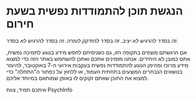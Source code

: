 # הנגשת תוכן להתמודדות נפשית בשעת חירום

_זה בסדר להרגיש לא יציב.
זה בסדר להזדקק לעזרה.
זה בסדר להרגיש לא בסדר._

אם הרגשתם מוצפים בתקופה הזו, גם כשניסיתם לחפש מידע בנוגע לתמיכה נפשית, אתם כמובן לא היחידים.
אנחנו מזמינים אתכם ואתכן להשתמש באתר הזה כדי למצוא מידע מרוכז ומהימן הנוגע להתמודדות נפשית בעקבות אירועי ה-7 באוקטובר, להיעזר בנושאים הנבחרים המוצעים בתחתית העמוד, או ללחוץ על כפתור ה"התחלה" כדי למצוא את התוכן שאתם זקוקים לו באופן שמותאם במיוחד אליכם.

איתכם תמיד,
צוות PsychInfo
